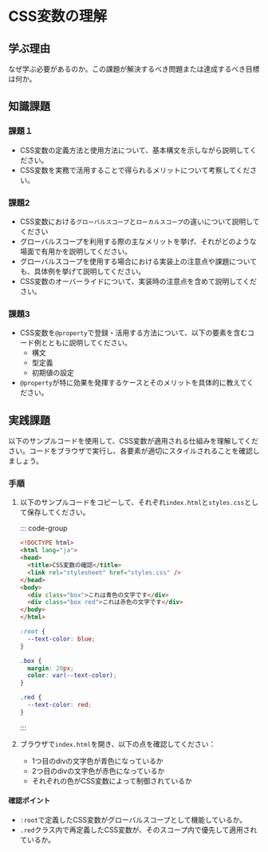 # CSS変数の理解

## 学ぶ理由

なぜ学ぶ必要があるのか。この課題が解決するべき問題または達成するべき目標は何か。

## 知識課題

### 課題１

- CSS変数の定義方法と使用方法について、基本構文を示しながら説明してください。
- CSS変数を実務で活用することで得られるメリットについて考察してください。

### 課題2

- CSS変数における`グローバルスコープ`と`ローカルスコープ`の違いについて説明してください
- グローバルスコープを利用する際の主なメリットを挙げ、それがどのような場面で有用かを説明してください。
- グローバルスコープを使用する場合における実装上の注意点や課題についても、具体例を挙げて説明してください。
- CSS変数のオーバーライドについて、実装時の注意点を含めて説明してください。

### 課題3

- CSS変数を`@property`で登録・活用する方法について、以下の要素を含むコード例とともに説明してください。
  - 構文
  - 型定義
  - 初期値の設定
- `@property`が特に効果を発揮するケースとそのメリットを具体的に教えてください。

## 実践課題

以下のサンプルコードを使用して、CSS変数が適用される仕組みを理解してください。コードをブラウザで実行し、各要素が適切にスタイルされることを確認しましょう。

### 手順

1. 以下のサンプルコードをコピーして、それぞれ`index.html`と`styles.css`として保存してください。

    ::: code-group

    ``` html  [index.html]
    <!DOCTYPE html>
    <html lang="ja">
    <head>
      <title>CSS変数の確認</title>
      <link rel="stylesheet" href="styles.css" />
    </head>
    <body>
      <div class="box">これは青色の文字です</div>
      <div class="box red">これは赤色の文字です</div>
    </body>
    </html>
    ```

    ``` css [styles.css]
    :root {
      --text-color: blue;
    }

    .box {
      margin: 20px;
      color: var(--text-color);
    }

    .red {
      --text-color: red;
    }
    ```

    :::

2. ブラウザで`index.html`を開き、以下の点を確認してください：
    - 1つ目のdivの文字色が青色になっているか
    - 2つ目のdivの文字色が赤色になっているか
    - それぞれの色がCSS変数によって制御されているか

#### 確認ポイント

- `:root`で定義したCSS変数がグローバルスコープとして機能しているか。
- `.red`クラス内で再定義したCSS変数が、そのスコープ内で優先して適用されているか。
